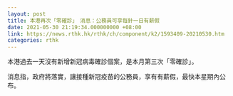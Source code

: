 ```yaml
---
layout: post
title: 本港再次「零確診」　消息：公務員可享每針一日有薪假
date: 2021-05-30 21:19:34.000000000 +08:00
link: https://news.rthk.hk/rthk/ch/component/k2/1593409-20210530.htm
categories: rthk
---
```


本港過去一天沒有新增新冠病毒確診個案，是本月第三次「零確診」。

消息指，政府將落實，讓接種新冠疫苗的公務員，享有有薪假，最快本星期內公布。
